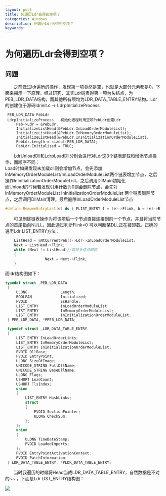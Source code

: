 ```yaml
---
layout: post
title: 何遍历Ldr会得到空项？
categories: Windows
description: 何遍历Ldr会得到空项？
keywords: 
---
```


# 为何遍历Ldr会得到空项？

## 问题

&emsp;&emsp;之前做过ldr遍历的操作，发现第一项竟然是空，也就是大部分元素都是0，下面来揭示一下原理。经过研究，其实Ldr链表得第一项为头结点，为PEB_LDR_DATA结构，而其他所有项均为LDR_DATA_TABLE_ENTRY结构。Ldr的创建位于源码ldrinit.c -> LdrpInitializeProcess

```
 PEB_LDR_DATA PebLdr
 LdrpInitializeProcess   初始化进程时用空项PebLdr创建Ldr
     Peb->Ldr = &PebLdr;
     InitializeListHead(&PebLdr.InLoadOrderModuleList);
     InitializeListHead(&PebLdr.InMemoryOrderModuleList);
     InitializeListHead(&PebLdr.InInitializationOrderModuleList);
     PebLdr.Length = sizeof(PEB_LDR_DATA);
     PebLdr.Initialized = TRUE;
```         
        
&emsp;&emsp;LdrUnloadDll和LdrpLoadDll分别会进行对Ldr这3个链表卸载和增添节点操作，而顺序不同：  
Load时如果发现未加载dll则会增加节点，会先添加InMemoryOrderModuleList/InLoadOrderModuleList两个链表增加节点，之后操作InInitializationOrderModuleList，之后调用DllMain初始化  
而Unload的时候若发现引用计数为0则会删除节点，会先对InMemoryOrderModuleList InInitializationOrderModuleList 两个链表删除节点，之后调用DllMain清理，最后删除InLoadOrderModuleList节点

```C++
#define RemoveEntryList(e) do { PLIST_ENTRY f = (e)->Flink, b = (e)->Blink; f->Blink = b; b->Flink = f; (e)->Flink = (e)->Blink = NULL; } while (0)
```

&emsp;&emsp;可见删除链表操作为将该项后一个节点直接连接到前一个节点，并且将当前节点的首尾指向NULL，因此通过判断Flink=0 可以判断某DLL正在被卸载。正确的遍历Ldr LIST_ENTRY方法：

```C++
    ListHead = &NtCurrentPeb()->Ldr->InLoadOrderModuleList;
    Next = ListHead->Flink;
    while (Next != ListHead)//跳过头结点即可
    {
                  Next = Next->Flink;
    }        
```

而ldr结构图如下：

```C++
typedef struct _PEB_LDR_DATA
 {
     ULONG               Length;
     BOOLEAN             Initialized;
     PVOID               SsHandle;
     LIST_ENTRY          InLoadOrderModuleList;
     LIST_ENTRY          InMemoryOrderModuleList;
     LIST_ENTRY          InInitializationOrderModuleList;
 } PEB_LDR_DATA, *PPEB_LDR_DATA;

 typedef struct _LDR_DATA_TABLE_ENTRY
 {
     LIST_ENTRY InLoadOrderLinks;
     LIST_ENTRY InMemoryOrderModuleList;
     LIST_ENTRY InInitializationOrderModuleList;
     PVOID DllBase;
     PVOID EntryPoint;
     ULONG SizeOfImage;
     UNICODE_STRING FullDllName;
     UNICODE_STRING BaseDllName;
     ULONG Flags;
     USHORT LoadCount;
     USHORT TlsIndex;
     union
     {
         LIST_ENTRY HashLinks;
         struct
         {
             PVOID SectionPointer;
             ULONG CheckSum;
         };
     };
     union
     {
         ULONG TimeDateStamp;
         PVOID LoadedImports;
     };
     PVOID EntryPointActivationContext;
     PVOID PatchInformation;
 } LDR_DATA_TABLE_ENTRY, *PLDR_DATA_TABLE_ENTRY;
```

&emsp;&emsp;当时我遍历的时候将Head当成LDR_DATA_TABLE_ENTRY，自然数据是不对的~~ ，下面是Ldr LIST_ENTRY结构图：  

![](https://raw.githubusercontent.com/lichao890427/lichao890427.github.io/master/_res/old_blog_13.png)
